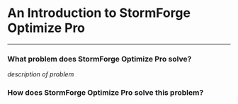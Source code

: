 # An Introduction to StormForge Optimize Pro
---
### What problem does StormForge Optimize Pro solve?
*description of problem*

### How does StormForge Optimize Pro solve this problem?
<picture>